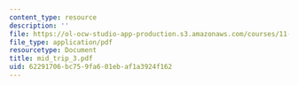 ```yaml
---
content_type: resource
description: ''
file: https://ol-ocw-studio-app-production.s3.amazonaws.com/courses/11-952-foshan-china-workshop-spring-2004/62291706bc759fa601ebaf1a3924f162_mid_trip_3.pdf
file_type: application/pdf
resourcetype: Document
title: mid_trip_3.pdf
uid: 62291706-bc75-9fa6-01eb-af1a3924f162
---
```

